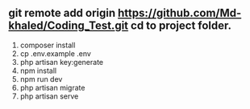 ## git remote add origin https://github.com/Md-khaled/Coding_Test.git cd to project folder.

1. composer install
2. cp .env.example .env
3. php artisan key:generate
4. npm install
5. npm run dev
6. php artisan migrate
7. php artisan serve